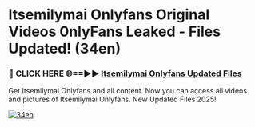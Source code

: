 # Itsemilymai Onlyfans Original Videos 0nlyFans Leaked - Files Updated! (34en)

<h3>🔴 CLICK HERE 🌐==►► <a href="https://tinyurl.com/ehrbuxhb" rel="nofollow">Itsemilymai Onlyfans Updated Files</a></h3>

Get Itsemilymai Onlyfans and all content. Now you can access all videos and pictures of Itsemilymai Onlyfans. New Updated Files 2025!

[![34en](https://i.imgur.com/lVYEuWS.gif)](https://tinyurl.com/ehrbuxhb)

